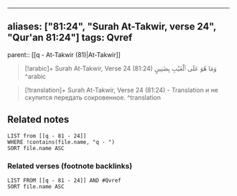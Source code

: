 
---
aliases: ["81:24", "Surah At-Takwir, verse 24", "Qur'an 81:24"]
tags: Qvref
---

parent:: [[q - At-Takwir (81)|At-Takwir]]

> [!arabic]+ Surah At-Takwir, Verse 24 (81:24)
> <span class="quran-arabic">وَمَا هُوَ عَلَى ٱلْغَيْبِ بِضَنِينٍ</span>
^arabic

> [!translation]+ Surah At-Takwir, Verse 24 (81:24) - Translation
> и не скупится передать сокровенное.
^translation



## Related notes
```dataview
LIST from [[q - 81 - 24]]
WHERE !contains(file.name, "q - ")
SORT file.name ASC
```

### Related verses (footnote backlinks)
```dataview
LIST FROM [[q - 81 - 24]] AND #Qvref
SORT file.name ASC
```

